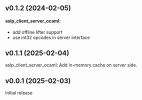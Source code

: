 

## v0.1.2 (2024-02-05)

#### aslp_client_server_ocaml:

- add offline lifter support
- use int32 opcodes in server interface


## v0.1.1 (2025-02-04) 

aslp_client_server_ocaml: Add in-memory cache on server side.

## v0.0.1 (2025-02-03) 

Initial release 
